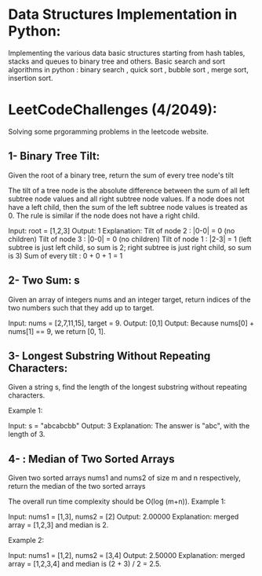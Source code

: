 # Data Structures Implementation in Python:
Implementing the various data basic structures starting from hash tables, stacks and queues to binary tree and others.
Basic search and sort algorithms in python : binary search , quick sort , bubble sort , merge sort, insertion sort.

# LeetCodeChallenges (4/2049):
Solving some prgoramming problems in the leetcode website.
## 1- Binary Tree Tilt:
Given the root of a binary tree, return the sum of every tree node's tilt

The tilt of a tree node is the absolute difference between the sum of all left subtree node values and all right subtree node values. If a node does not have a left child, then the sum of the left subtree node values is treated as 0. The rule is similar if the node does not have a right child.

Input: root = [1,2,3]
Output: 1
Explanation: 
Tilt of node 2 : |0-0| = 0 (no children)
Tilt of node 3 : |0-0| = 0 (no children)
Tilt of node 1 : |2-3| = 1 (left subtree is just left child, so sum is 2; right subtree is just right child, so sum is 3)
Sum of every tilt : 0 + 0 + 1 = 1



## 2- Two Sum: s
Given an array of integers nums and an integer target, return indices of the two numbers such that they add up to target.

Input: nums = [2,7,11,15], target = 9.
Output: [0,1]
Output: Because nums[0] + nums[1] == 9, we return [0, 1].

## 3- Longest Substring Without Repeating Characters:
Given a string s, find the length of the longest substring without repeating characters.

Example 1:

Input: s = "abcabcbb"
Output: 3
Explanation: The answer is "abc", with the length of 3.

## 4- : Median of Two Sorted Arrays
Given two sorted arrays nums1 and nums2 of size m and n respectively, return the median of the two sorted arrays

The overall run time complexity should be O(log (m+n)).
Example 1:

Input: nums1 = [1,3], nums2 = [2]
Output: 2.00000
Explanation: merged array = [1,2,3] and median is 2.

Example 2:

Input: nums1 = [1,2], nums2 = [3,4]
Output: 2.50000
Explanation: merged array = [1,2,3,4] and median is (2 + 3) / 2 = 2.5.

